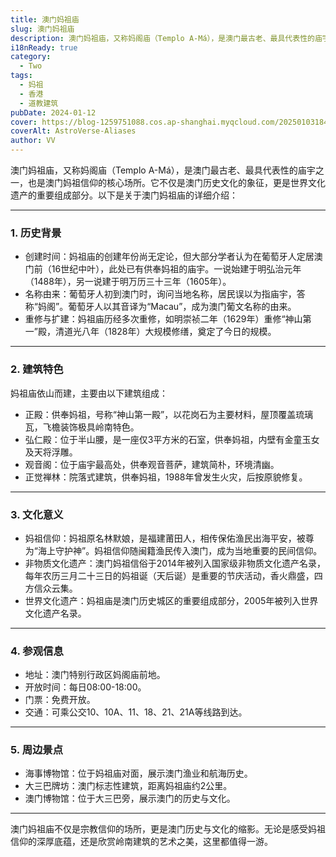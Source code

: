 ```yaml
---
title: 澳门妈祖庙
slug: 澳门妈祖庙
description: 澳门妈祖庙，又称妈阁庙（Templo A-Má），是澳门最古老、最具代表性的庙宇之一，也是澳门妈祖信仰的核心场所。
i18nReady: true
category:
  - Two
tags:
  - 妈祖
  - 香港
  - 道教建筑
pubDate: 2024-01-12
cover: https://blog-1259751088.cos.ap-shanghai.myqcloud.com/20250103184852157.png?imageSlim
coverAlt: AstroVerse-Aliases
author: VV
---
```


澳门妈祖庙，又称妈阁庙（Templo A-Má），是澳门最古老、最具代表性的庙宇之一，也是澳门妈祖信仰的核心场所。它不仅是澳门历史文化的象征，更是世界文化遗产的重要组成部分。以下是关于澳门妈祖庙的详细介绍：

---

### 1. 历史背景
- 创建时间：妈祖庙的创建年份尚无定论，但大部分学者认为在葡萄牙人定居澳门前（16世纪中叶），此处已有供奉妈祖的庙宇。一说始建于明弘治元年（1488年），另一说建于明万历三十三年（1605年）。
- 名称由来：葡萄牙人初到澳门时，询问当地名称，居民误以为指庙宇，答称“妈阁”。葡萄牙人以其音译为“Macau”，成为澳门葡文名称的由来。
- 重修与扩建：妈祖庙历经多次重修，如明崇祯二年（1629年）重修“神山第一”殿，清道光八年（1828年）大规模修缮，奠定了今日的规模。

---

### 2. 建筑特色
妈祖庙依山而建，主要由以下建筑组成：
- 正殿：供奉妈祖，号称“神山第一殿”，以花岗石为主要材料，屋顶覆盖琉璃瓦，飞檐装饰极具岭南特色。
- 弘仁殿：位于半山腰，是一座仅3平方米的石室，供奉妈祖，内壁有金童玉女及天将浮雕。
- 观音阁：位于庙宇最高处，供奉观音菩萨，建筑简朴，环境清幽。
- 正觉禅林：院落式建筑，供奉妈祖，1988年曾发生火灾，后按原貌修复。

---

### 3. 文化意义
- 妈祖信仰：妈祖原名林默娘，是福建莆田人，相传保佑渔民出海平安，被尊为“海上守护神”。妈祖信仰随闽籍渔民传入澳门，成为当地重要的民间信仰。
- 非物质文化遗产：澳门妈祖信俗于2014年被列入国家级非物质文化遗产名录，每年农历三月二十三日的妈祖诞（天后诞）是重要的节庆活动，香火鼎盛，四方信众云集。
- 世界文化遗产：妈祖庙是澳门历史城区的重要组成部分，2005年被列入世界文化遗产名录。

---

### 4. 参观信息
- 地址：澳门特别行政区妈阁庙前地。
- 开放时间：每日08:00-18:00。
- 门票：免费开放。
- 交通：可乘公交10、10A、11、18、21、21A等线路到达。

---

### 5. 周边景点
- 海事博物馆：位于妈祖庙对面，展示澳门渔业和航海历史。
- 大三巴牌坊：澳门标志性建筑，距离妈祖庙约2公里。
- 澳门博物馆：位于大三巴旁，展示澳门的历史与文化。

---

澳门妈祖庙不仅是宗教信仰的场所，更是澳门历史与文化的缩影。无论是感受妈祖信仰的深厚底蕴，还是欣赏岭南建筑的艺术之美，这里都值得一游。